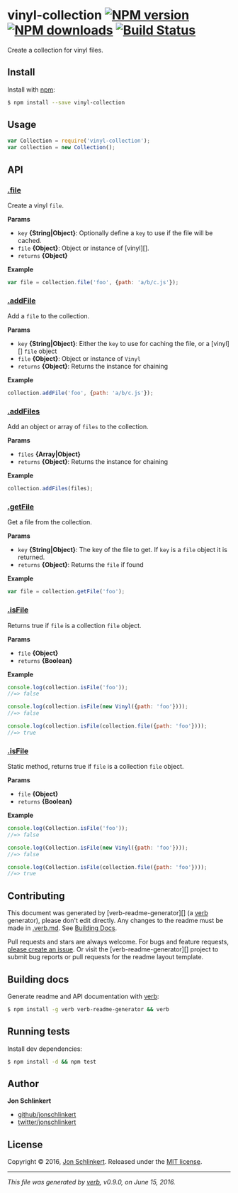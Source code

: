 # vinyl-collection [![NPM version](https://img.shields.io/npm/v/vinyl-collection.svg?style=flat)](https://www.npmjs.com/package/vinyl-collection) [![NPM downloads](https://img.shields.io/npm/dm/vinyl-collection.svg?style=flat)](https://npmjs.org/package/vinyl-collection) [![Build Status](https://img.shields.io/travis/jonschlinkert/vinyl-collection.svg?style=flat)](https://travis-ci.org/jonschlinkert/vinyl-collection)

Create a collection for vinyl files.

## Install

Install with [npm](https://www.npmjs.com/):

```sh
$ npm install --save vinyl-collection
```

## Usage

```js
var Collection = require('vinyl-collection');
var collection = new Collection();
```

## API

### [.file](index.js#L50)

Create a vinyl `file`.

**Params**

* `key` **{String|Object}**: Optionally define a `key` to use if the file will be cached.
* `file` **{Object}**: Object or instance of [vinyl][].
* `returns` **{Object}**

**Example**

```js
var file = collection.file('foo', {path: 'a/b/c.js'});
```

### [.addFile](index.js#L98)

Add a `file` to the collection.

**Params**

* `key` **{String|Object}**: Either the `key` to use for caching the file, or a [vinyl][] `file` object
* `file` **{Object}**: Object or instance of `Vinyl`
* `returns` **{Object}**: Returns the instance for chaining

**Example**

```js
collection.addFile('foo', {path: 'a/b/c.js'});
```

### [.addFiles](index.js#L116)

Add an object or array of `files` to the collection.

**Params**

* `files` **{Array|Object}**
* `returns` **{Object}**: Returns the instance for chaining

**Example**

```js
collection.addFiles(files);
```

### [.getFile](index.js#L145)

Get a file from the collection.

**Params**

* `key` **{String|Object}**: The key of the file to get. If `key` is a `file` object it is returned.
* `returns` **{Object}**: Returns the `file` if found

**Example**

```js
var file = collection.getFile('foo');
```

### [.isFile](index.js#L210)

Returns true if `file` is a collection `file` object.

**Params**

* `file` **{Object}**
* `returns` **{Boolean}**

**Example**

```js
console.log(collection.isFile('foo'));
//=> false

console.log(collection.isFile(new Vinyl({path: 'foo'})));
//=> false

console.log(collection.isFile(collection.file({path: 'foo'})));
//=> true
```

### [.isFile](index.js#L232)

Static method, returns true if `file` is a collection `file` object.

**Params**

* `file` **{Object}**
* `returns` **{Boolean}**

**Example**

```js
console.log(Collection.isFile('foo'));
//=> false

console.log(Collection.isFile(new Vinyl({path: 'foo'})));
//=> false

console.log(Collection.isFile(collection.file({path: 'foo'})));
//=> true
```

## Contributing

This document was generated by [verb-readme-generator][] (a [verb](https://github.com/verbose/verb) generator), please don't edit directly. Any changes to the readme must be made in [.verb.md](.verb.md). See [Building Docs](#building-docs).

Pull requests and stars are always welcome. For bugs and feature requests, [please create an issue](../../issues/new). Or visit the [verb-readme-generator][] project to submit bug reports or pull requests for the readme layout template.

## Building docs

Generate readme and API documentation with [verb](https://github.com/verbose/verb):

```sh
$ npm install -g verb verb-readme-generator && verb
```

## Running tests

Install dev dependencies:

```sh
$ npm install -d && npm test
```

## Author

**Jon Schlinkert**

* [github/jonschlinkert](https://github.com/jonschlinkert)
* [twitter/jonschlinkert](http://twitter.com/jonschlinkert)

## License

Copyright © 2016, [Jon Schlinkert](https://github.com/jonschlinkert).
Released under the [MIT license](LICENSE).

***

_This file was generated by [verb](https://github.com/verbose/verb), v0.9.0, on June 15, 2016._